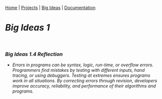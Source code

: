[Home](https://kaankutluer.github.io/kaankutluer.github.io/) | [Projects](projects.md) | [Big Ideas](big_ideas.md) | [Documentation](documentation.md)

# ***Big Ideas 1***

<br>

### ***Big Ideas 1.4 Reflection***

- *Errors in programs can be syntax, logic, run-time, or overflow errors. Programmers find mistakes by testing with different inputs, hand tracing, or using debuggers. Testing at extremes ensures programs work in all situations. By correcting errors through revision, developers improve accuracy, reliability, and performance of their algorithms and programs.*

